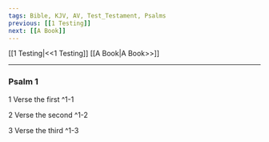 ```yaml
---
tags: Bible, KJV, AV, Test_Testament, Psalms
previous: [[1 Testing]]
next: [[A Book]]
---
```


[[1 Testing|<<1 Testing]] [[A Book|A Book>>]]

---

### Psalm 1

1 Verse the first ^1-1

2 Verse the second ^1-2

3 Verse the third ^1-3
